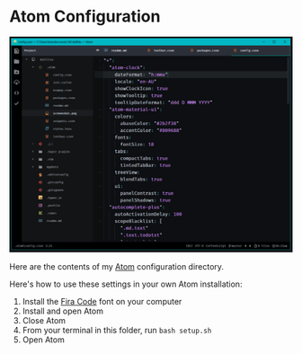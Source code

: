 # Atom Configuration

[![Screenshot of Atom with my configuration applied](screenshot.png)](https://raw.githubusercontent.com/brendanmurty/dotfiles/master/.atom/screenshot.png)

Here are the contents of my [Atom](https://atom.io/) configuration directory.

Here's how to use these settings in your own Atom installation:

1. Install the [Fira Code](https://github.com/tonsky/FiraCode) font on your computer
2. Install and open Atom
3. Close Atom
4. From your terminal in this folder, run `bash setup.sh`
5. Open Atom
